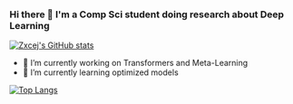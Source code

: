 ### Hi there 👋 I'm a Comp Sci student doing research about Deep Learning

<!--
**zxcej/zxcej** is a ✨ _special_ ✨ repository because its `README.md` (this file) appears on your GitHub profile.

Here are some ideas to get you started:

-->

[![Zxcej's GitHub stats](https://github-readme-stats.vercel.app/api?username=zxcej)](https://github.com/anuraghazra/github-readme-stats)


- 🔭 I’m currently working on Transformers and Meta-Learning
- 🌱 I’m currently learning optimized models


[![Top Langs](https://github-readme-stats.vercel.app/api/top-langs/?username=zxcej&count_private=true)](https://github.com/anuraghazra/github-readme-stats)
